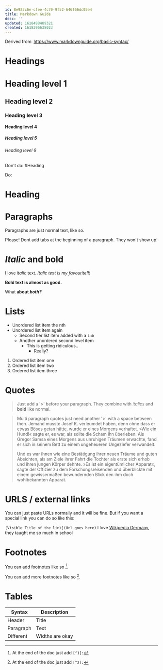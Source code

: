 ```yaml
---
id: 8e923c6e-cfee-4c70-9f52-646f66dc05e4
title: Markdown Guide
desc: ''
updated: 1618498489321
created: 1618396638023
---
```


Derived from: https://www.markdownguide.org/basic-syntax/

# Headings

# Heading level 1
## Heading level 2
### Heading level 3
#### Heading level 4
##### Heading level 5
###### Heading level 6

Don't do: 
#Heading 

Do: 
# Heading

# Paragraphs

Paragraphs are just normal text, like so.

  Please! Dont add tabs at the beginning of a paragraph. They won't show up!

# _Italic_ and **bold**

I love _italic_ text.
_Italic text is my favourite!!!_

**Bold text is almost as good.**

What **about _both?_**

# Lists

- Unordered list item the nth
- Unordered list item again
  - Second tier list item added with a `tab`
  - Another unordered second level item
    - This is getting ridiculous..
      - Really?

1. Ordered list item one
2. Ordered list item two
3. Ordered list item three

# Quotes

>Just add a '>' before your paragraph. They combine with _italics_ and **bold** like normal.

>Multi paragraph quotes just need another '>' with a space between then. Jemand musste Josef K. verleumdet haben, denn ohne dass er etwas Böses getan hätte, wurde er eines Morgens verhaftet. »Wie ein Hund!« sagte er, es war, als sollte die Scham ihn überleben. Als Gregor Samsa eines Morgens aus unruhigen Träumen erwachte, fand er sich in seinem Bett zu einem ungeheueren Ungeziefer verwandelt. 
>
>Und es war ihnen wie eine Bestätigung ihrer neuen Träume und guten Absichten, als am Ziele ihrer Fahrt die Tochter als erste sich erhob und ihren jungen Körper dehnte. »Es ist ein eigentümlicher Apparat«, sagte der Offizier zu dem Forschungsreisenden und überblickte mit einem gewissermaßen bewundernden Blick den ihm doch wohlbekannten Apparat.

# URLS / external links

You can just paste URLs normally and it will be fine. But if you want a special link you can do so like this:

`[Visible Title of the link](Url goes here)`
I love [Wikipedia Germany](https://wikipedia.de), they taught me so much in school

# Footnotes

You can add footnotes like so [^1].

You can add more footnotes like so [^2].

# Tables

| Syntax      | Description |
| ----------- | ----------- |
| Header      | Title       |
| Paragraph   | Text        |
| Different          | Widths are okay        |

[^1]: At the end of the doc just add `[^1]:`
[^2]: At the end of the doc just add `[^2]:`
